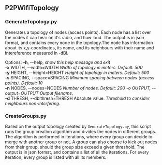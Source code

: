 ## P2PWifiTopology

### GenerateTopology.py
Generates a topology of nodes (access points). Each node has a list over the nodes it can hear on it's radio, and how loud. The output is in json format, and contains every node in the topology.The node has information about its x,y-coordinates, its name, and its neighbours with their name and intereference measured in -dBi. 

Options:
**-h**, --help,  *show this help message and exit*  
**-x** WIDTH, --width=WIDTH *Width of topology in meters. Default: 500*  
**-y** HEIGHT, --height=HEIGHT *Height of topology in meters. Default: 500*  
**-s** SPACING, --space=SPACING *Minimum spacing between nodes (access points). Default: 10*  
**-n** NODES, --nodes=NODES *Number of nodes. Default: 200 -o OUTPUT, --output=OUTPUT Output filename.*  
**-d** THRESH, --dbithresh=THRESH Absolute value. *Threshold to consider neighbours non-interfering.*  



### CreateGroups.py
Based on the output topology created by `GenerateTopology.py`, this script runs the group creation algorithm and divides the nodes in different groups. The algorithm is performed in iterations, where every group can decide to merge with another group or not. A group can also choose to kick out nodes from their group, should the group size exceed a given threshold. The output is in json format, and contains a list of all the iterations. For every iteration, every group is listed with all its members. 

